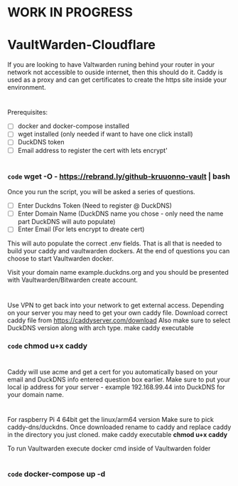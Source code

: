 

# WORK IN PROGRESS

# VaultWarden-Cloudflare
If you are looking to have Valtwarden runing behind your router in your network not accessible to ouside internet, then this should do it.
Caddy is used as a proxy and can get certificates to create the https site inside your environment.
#
Prerequisites:
- [ ] docker and docker-compose installed
- [ ] wget installed (only needed if want to have one click install)
- [ ] DuckDNS token 
- [ ] Email address to register the cert with lets encrypt'
#
### `code` wget -O - https://rebrand.ly/github-kruuonno-vault | bash
Once you run the script, you will be asked a series of questions.
- [ ] Enter Duckdns Token (Need to register @ DuckDNS)
- [ ] Enter Domain Name (DuckDNS name you chose - only need the name part DuckDNS will auto populate)
- [ ] Enter Email (For lets encrypt to dreate cert)

This will auto populate the correct .env fields.
That is all that is needed to build your caddy and vaultwarden dockers.
At the end of questions you can choose to start Vaultwarden docker.

Visit your domain name example.duckdns.org and you should be presented with Vaultwarden/Bitwarden create account.

#
Use VPN to get back into your network to get external access.
Depending on your server you may need to get your own caddy file.
Download correct caddy file from https://caddyserver.com/download
Also make sure to select DuckDNS version along with arch type.
make caddy executable  
### `code` chmod u+x caddy
#
Caddy will use acme and get a cert for you automatically
based on your email and DuckDNS info entered question box earlier.
Make sure to put your local ip address for your server - example 192.168.99.44 into DuckDNS for your domain name.
#
For raspberry Pi 4 64bit get the linux/arm64 version
Make sure to pick caddy-dns/duckdns.
Once downloaded rename to caddy and replace caddy in the directory you just cloned.
make caddy executable    **chmod u+x caddy**

To run Vaultwarden execute docker cmd inside of Vaultwarden folder
#
### `code` docker-compose up -d 

